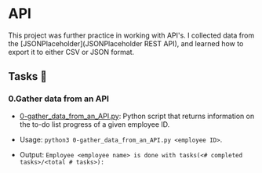 # API

This project was further practice in working with API's. I collected data from the [JSONPlaceholder](JSONPlaceholder REST API), and learned how to export it to either CSV or JSON format.

## Tasks 📃

### 0.Gather data from an API
 - [0-gather_data_from_an_API.py](0-gather_data_from_an_API.py): Python script that returns information on the to-do list progress of a given employee ID.

 - Usage: `python3 0-gather_data_from_an_API.py <employee ID>`.
 - Output: `Employee <employee name> is done with tasks(<# completed tasks>/<total # tasks>):`
